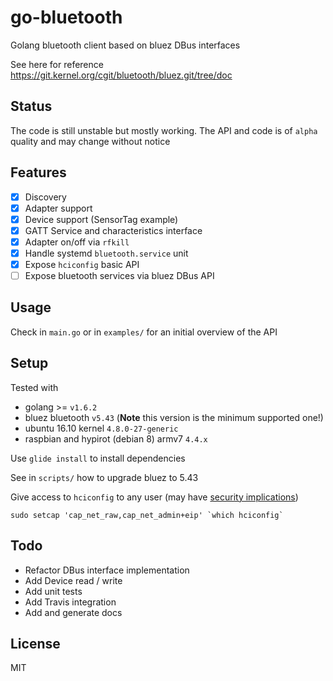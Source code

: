 # go-bluetooth

Golang bluetooth client based on bluez DBus interfaces

See here for reference https://git.kernel.org/cgit/bluetooth/bluez.git/tree/doc

Status
---

The code is still unstable but mostly working. The API and code is of `alpha` quality and may change without notice

Features
---

- [x] Discovery
- [x] Adapter support
- [x] Device support (SensorTag example)
- [x] GATT Service and characteristics interface
- [x] Adapter on/off via `rfkill`
- [x] Handle systemd `bluetooth.service` unit
- [x] Expose `hciconfig` basic API
- [ ] Expose bluetooth services via bluez DBus API

Usage
---

Check in `main.go` or in `examples/` for an initial overview of the API

Setup
---

Tested with

- golang >= `v1.6.2`
- bluez bluetooth `v5.43` (**Note** this version is the minimum supported one!)
- ubuntu 16.10 kernel `4.8.0-27-generic`
- raspbian and hypirot (debian 8) armv7 `4.4.x`  

Use `glide install` to install dependencies

See in `scripts/` how to upgrade bluez to 5.43

Give access to `hciconfig` to any user (may have [security implications](https://www.insecure.ws/linux/getcap_setcap.html))

```
sudo setcap 'cap_net_raw,cap_net_admin+eip' `which hciconfig`
```

Todo
---

 - Refactor DBus interface implementation
 - Add Device read / write
 - Add unit tests
 - Add Travis integration
 - Add and generate docs

License
---

MIT
